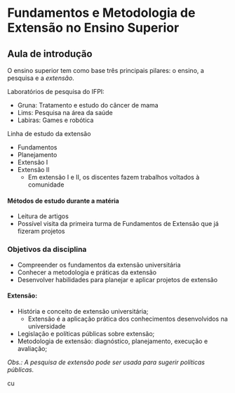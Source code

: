 # Fundamentos e Metodologia de Extensão no Ensino Superior


## Aula de introdução
O ensino superior tem como base três principais pilares: o ensino, a pesquisa e a *extensão*.

Laboratórios de pesquisa do IFPI:
- Gruna: Tratamento e estudo do câncer de mama
- Lims: Pesquisa na área da saúde
- Labiras: Games e robótica

Linha de estudo da extensão
- Fundamentos
- Planejamento
- Extensão I
- Extensão II
	- Em extensão I e II, os discentes fazem trabalhos voltados à comunidade

#### Métodos de estudo durante a matéria
- Leitura de artigos
- Possível visita da primeira turma de Fundamentos de Extensão que já fizeram projetos

### Objetivos da disciplina
- Compreender os fundamentos da extensão universitária
- Conhecer a metodologia e práticas da extensão
- Desenvolver habilidades para planejar e aplicar projetos de extensão

#### Extensão:
- História e conceito de extensão universitária;
	- Extensão é a aplicação prática dos conhecimentos desenvolvidos na universidade
- Legislação e políticas públicas sobre extensão;
- Metodologia de extensão: diagnóstico, planejamento, execução e avaliação;

*Obs.: A pesquisa de extensão pode ser usada para sugerir políticas públicas.*

cu